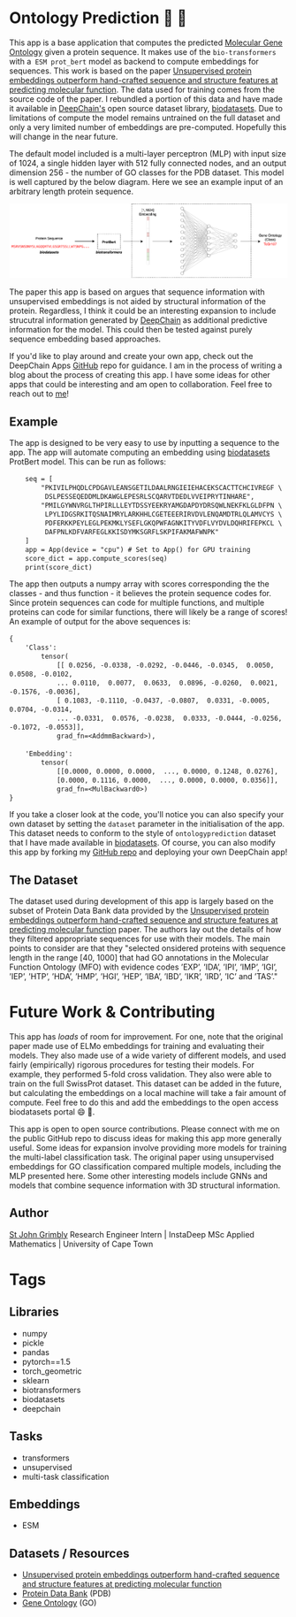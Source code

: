 
# Ontology Prediction 🧬 🎱
This app is a base application that computes the predicted [Molecular Gene Ontology](http://geneontology.org/)
given a protein sequence. It makes use of the `bio-transformers` with a` ESM prot_bert` model as backend to 
compute embeddings for sequences. This work is based on the paper 
[Unsupervised protein embeddings outperform hand-crafted sequence and structure features at predicting molecular function](https://academic.oup.com/bioinformatics/article/37/2/162/5892762).
The data used for training comes from the source code of the paper. I rebundled a portion of this data and 
have made it available in [DeepChain's](https://app.deepchain.bio) open source dataset library, [biodatasets](https://github.com/DeepChainBio/bio-datasets).
Due to limitations of compute the model remains untrained on the full dataset and only a very limited number of
embeddings are pre-computed. Hopefully this will change in the near future.

The default model included is a multi-layer perceptron (MLP) with input size of 
1024, a single hidden layer with 512 fully connected nodes, and an output dimension 256 - the number of GO
classes for the PDB dataset. This model is well captured by the below diagram. Here we see an example input of 
an arbitrary length protein sequence.

![](/src/Model.png)

The paper this app is based on argues that sequence information with unsupervised embeddings is not aided by
structural information of the protein. Regardless, I think it could be an interesting expansion to include
strucutral information generated by [DeepChain](https://app.deepchain.bio) as additional predictive information 
for the model. This could then be tested against purely sequence embedding based approaches. 

If you'd like to play around and create your own app, check out the DeepChain Apps [GitHub](https://github.com/DeepChainBio/bio-datasets) 
repo for guidance. I am in the process of writing a blog about the process of creating this app. I have some ideas
for other apps that could be interesting and am open to collaboration. Feel free to reach out to [me](https://github.com/sgrimbly)!

## Example
The app is designed to be very easy to use by inputting a sequence to the app. The app will automate
computing an embedding using [biodatasets](https://github.com/DeepChainBio/bio-datasets) ProtBert model. 
This can be run as follows:

```
    seq = [
        "PKIVILPHQDLCPDGAVLEANSGETILDAALRNGIEIEHACEKSCACTTCHCIVREGF \
         DSLPESSEQEDDMLDKAWGLEPESRLSCQARVTDEDLVVEIPRYTINHARE", 
        "PMILGYWNVRGLTHPIRLLLEYTDSSYEEKRYAMGDAPDYDRSQWLNEKFKLGLDFPN \
         LPYLIDGSRKITQSNAIMRYLARKHHLCGETEEERIRVDVLENQAMDTRLQLAMVCYS \
         PDFERKKPEYLEGLPEKMKLYSEFLGKQPWFAGNKITYVDFLVYDVLDQHRIFEPKCL \
         DAFPNLKDFVARFEGLKKISDYMKSGRFLSKPIFAKMAFWNPK"
    ]
    app = App(device = "cpu") # Set to App() for GPU training
    score_dict = app.compute_scores(seq)
    print(score_dict)
```

The app then outputs a numpy array with scores corresponding the the classes - and thus function - it believes
the protein sequence codes for. Since protein sequences can code for multiple functions, and multiple proteins
can code for similar functions, there will likely be a range of scores! An example of output for the above
sequences is:

```
{
    'Class': 
        tensor(
            [[ 0.0256, -0.0338, -0.0292, -0.0446, -0.0345,  0.0050,  0.0508, -0.0102,
            ... 0.0110,  0.0077,  0.0633,  0.0896, -0.0260,  0.0021, -0.1576, -0.0036],
            [ 0.1083, -0.1110, -0.0437, -0.0807,  0.0331, -0.0005,  0.0704, -0.0314,
            ... -0.0331,  0.0576, -0.0238,  0.0333, -0.0444, -0.0256, -0.1072, -0.0553]],
            grad_fn=<AddmmBackward>),

    'Embedding': 
        tensor(
            [[0.0000, 0.0000, 0.0000,  ..., 0.0000, 0.1248, 0.0276],
            [0.0000, 0.1116, 0.0000,  ..., 0.0000, 0.0000, 0.0356]],
            grad_fn=<MulBackward0>)
}
```

If you take a closer look at the code, you'll notice you can also specify your own dataset by setting the 
`dataset` parameter in the initialisation of the app. This dataset needs to conform to the style of `ontologyprediction`
dataset that I have made available in [biodatasets](https://github.com/DeepChainBio/bio-datasets). Of course, you can
also modify this app by forking my [GitHub repo](https://github.com/sgrimbly/OntologyPrediction) and deploying your own DeepChain app!

## The Dataset
The dataset used during development of this app is largely based on the subset of Protein Data Bank data provided
by the [Unsupervised protein embeddings outperform hand-crafted sequence and structure features at predicting molecular function](https://academic.oup.com/bioinformatics/article/37/2/162/5892762)
paper. The authors lay out the details of how they filtered appropriate sequences for use with their models. 
The main points to consider are that they "selected onsidered proteins with sequence length in the range [40, 1000] 
that had GO annotations in the Molecular Function Ontology (MFO) with evidence codes ’EXP’, ’IDA’, ’IPI’, ’IMP’, ’IGI’, 
’IEP’, ’HTP’, ’HDA’, ’HMP’, ’HGI’, ’HEP’, ’IBA’, ’IBD’, ’IKR’, ’IRD’, ’IC’ and ’TAS’."

# Future Work & Contributing
This app has _loads_ of room for improvement. For one, note that the original paper made use of ELMo embeddings
for training and evaluating their models. They also made use of a wide variety of different models, and used
fairly (empirically) rigorous procedures for testing their models. For example, they performed 5-fold cross 
validation. They also were able to train on the full SwissProt dataset. This dataset can be added in the future,
but calculating the embeddings on a local machine will take a fair amount of compute. Feel free to do this and 
add the embeddings to the open access biodatasets portal 😄 🧬.

This app is open to open source contributions. Please connect with me on the public GitHub repo to discuss
ideas for making this app more generally useful. Some ideas for expansion involve providing more models for
training the multi-label classification task. The original paper using unsupervised embeddings for GO 
classification compared multiple models, including the MLP presented here. Some other interesting models
include GNNs and models that combine sequence information with 3D structural information. 

## Author
[St John Grimbly](https://github.com/sgrimbly)
Research Engineer Intern | InstaDeep 
MSc Applied Mathematics | University of Cape Town

# Tags
## Libraries
- numpy
- pickle
- pandas
- pytorch==1.5
- torch_geometric
- sklearn
- biotransformers
- biodatasets
- deepchain


## Tasks
- transformers
- unsupervised
- multi-task classification

## Embeddings
- ESM

## Datasets / Resources
- [Unsupervised protein embeddings outperform hand-crafted sequence and structure features at predicting molecular function](https://academic.oup.com/bioinformatics/article/37/2/162/5892762)
- [Protein Data Bank](https://www.rcsb.org/) (PDB)
- [Gene Ontology](http://geneontology.org/) (GO) 
